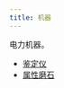```yaml
---
title: 机器
---
```


电力机器。

- [鉴定仪](/zh-cn/bump/items/appraisal-instrument)
- [属性磨石](/zh-cn/bump/items/attribute-grindstone)
